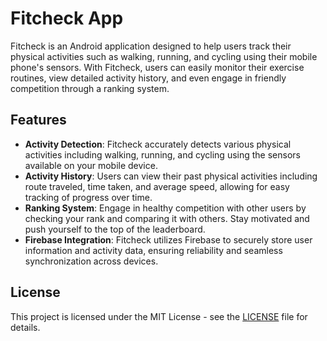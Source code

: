 # Fitcheck App

Fitcheck is an Android application designed to help users track their physical activities such as walking, running, and cycling using their mobile phone's sensors. With Fitcheck, users can easily monitor their exercise routines, view detailed activity history, and even engage in friendly competition through a ranking system.

## Features

- **Activity Detection**: Fitcheck accurately detects various physical activities including walking, running, and cycling using the sensors available on your mobile device.
- **Activity History**: Users can view their past physical activities including route traveled, time taken, and average speed, allowing for easy tracking of progress over time.
- **Ranking System**: Engage in healthy competition with other users by checking your rank and comparing it with others. Stay motivated and push yourself to the top of the leaderboard.
- **Firebase Integration**: Fitcheck utilizes Firebase to securely store user information and activity data, ensuring reliability and seamless synchronization across devices.

## License

This project is licensed under the MIT License - see the [LICENSE](LICENSE) file for details.
